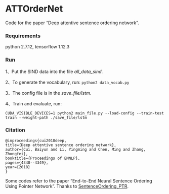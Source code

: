 # ATTOrderNet
Code for the paper “Deep attentive sentence ordering network”.

### Requirements
python 2.7.12, tensorflow 1.12.3

### Run
1、Put the SIND data into the file *all_data_sind*.  

2、To generate the vocabulary, run: 
``` python2 data_vocab.py ```  

3、The config file is in the *save_file/lstm*.  

4、Train and evaluate, run:
```
CUDA_VISIBLE_DEVICES=1 python2 main_file.py --load-config --train-test train --weight-path ./save_file/lstm
```

### Citation
```
@inproceedings{cui2018deep,
title={Deep attentive sentence ordering network},
author={Cui, Baiyun and Li, Yingming and Chen, Ming and Zhang, Zhongfei},
booktitle={Proceedings of EMNLP},
pages={4340--4349},
year={2018}
}
```

Some codes refer to the paper “End-to-End Neural Sentence Ordering Using Pointer Network”. Thanks to [SentenceOrdering_PTR](https://github.com/FudanNLP/SentenceOrdering_PTR).
